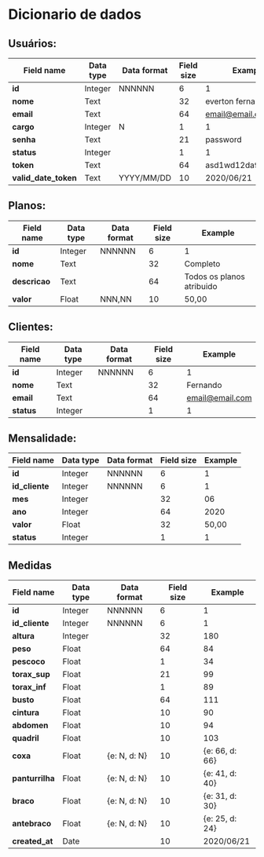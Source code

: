 # Dicionario de dados

## Usuários:
| Field name  | Data type  | Data format  | Field size  | Example  |
|---|---|---|---|---|
| **id**  | Integer  | NNNNNN  | 6  | 1  |
| **nome**  |  Text |   |  32 |  everton fernandes |
| **email**  | Text  |   |  64 | email@email.com  |
| **cargo**  | Integer  | N  | 1  | 1 |
| **senha**  | Text  |   |21|  password |
| **status**  | Integer  |   | 1  | 1 |
| **token**  |  Text |   |  64 | asd1wd12da99ASj983  |
| **valid_date_token**  |  Text | YYYY/MM/DD  | 10  | 2020/06/21  |


## Planos:
| Field name  | Data type  | Data format  | Field size  | Example  |
|---|---|---|---|---|
| **id**  | Integer  | NNNNNN  | 6  |  1 |
| **nome**  |  Text |   | 32  | Completo |
| **descricao**  | Text  |   | 64  | Todos os planos atribuido |
| **valor**  | Float  | NNN,NN  | 10  | 50,00 |

## Clientes:
| Field name  | Data type  | Data format  | Field size  | Example  |
|---|---|---|---|---|
| **id**  | Integer  | NNNNNN  | 6  |  1 |
| **nome**  |  Text |   | 32  | Fernando |
| **email**  | Text  |   | 64  | email@email.com |
| **status**  | Integer  |   | 1  | 1 |

## Mensalidade:
| Field name  | Data type  | Data format  | Field size  | Example  |
|---|---|---|---|---|
| **id**  | Integer  | NNNNNN  | 6  |  1 |
  **id_cliente**  | Integer  | NNNNNN  | 6  | 1  |
| **mes**  |  Integer |   | 32  | 06 |
| **ano**  | Integer  |   | 64  | 2020 |
| **valor**  |  Float |   | 32  | 50,00 |
| **status**  | Integer  |   | 1  | 1 |

## Medidas 

| Field name  | Data type  | Data format  | Field size  | Example  |
|---|---|---|---|---|
| **id**  | Integer  | NNNNNN  | 6  | 1  |
  **id_cliente**  | Integer  | NNNNNN  | 6  | 1  |
| **altura**  |  Integer |   |  32 |  180 |
| **peso**  | Float  |   |  64 | 84  |
| **pescoco**  | Float  |   | 1  | 34 |
| **torax_sup**  | Float  |   |21|  99 |
| **torax_inf**  | Float  |   | 1  | 89 |
| **busto**  |  Float |   |  64 | 111  |
| **cintura**  |  Float |   | 10  | 90  |
| **abdomen**  |  Float |   | 10  | 94  |
| **quadril**  |  Float |   | 10  | 103  |
| **coxa**  |  Float |  {e: N, d: N} | 10  | {e: 66, d: 66}  |
| **panturrilha**  |  Float | {e: N, d: N}  | 10  | {e: 41, d: 40}  |
| **braco**  |  Float | {e: N, d: N}  | 10  | {e: 31, d: 30}  |
| **antebraco**  |  Float | {e: N, d: N}  | 10  | {e: 25, d: 24}  |
| **created_at**  |  Date |   | 10  | 2020/06/21  |



